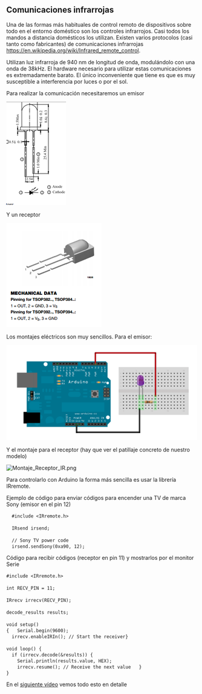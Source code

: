 ## Comunicaciones infrarrojas

Una de las formas más habituales de control remoto de dispositivos sobre todo en el entorno doméstico son los controles infrarrojos. Casi todos los mandos a distancia domésticos los utilizan. Existen varios protocolos (casi tanto como fabricantes) de comunicaciones infrarrojas https://en.wikipedia.org/wiki/Infrared_remote_control.

Utilizan luz infrarroja de 940 nm de longitud de onda, modulándolo con una onda de 38kHz. El hardware necesario para utilizar estas comunicaciones es extremadamente barato. El único inconveniente que tiene es que es muy susceptible a interferencia por luces o por el sol.

Para realizar la comunicación necesitaremos un emisor

![Emisor IR](./images/Emisor_IR.png)

Y un receptor

![Receptor_Ir.png](./images/Receptor_Ir.png)

Los montajes eléctricos son muy sencillos. Para el emisor:


![Montaje_EmisorIR.png](./images/Montaje_EmisorIR.png)

Y el montaje para el receptor (hay que ver el patillaje concreto de nuestro modelo)

![Montaje_Receptor_IR.png](./)



Para controlarlo con Arduino la forma más sencilla es usar la librería IRremote.


Ejemplo de código para enviar códigos para encender una TV de marca Sony (emisor en el pin 12)

      #include <IRremote.h>

      IRsend irsend;

      // Sony TV power code
      irsend.sendSony(0xa90, 12);



Código para recibir códigos (receptor en pin 11) y mostrarlos por el monitor Serie

    #include <IRremote.h>

    int RECV_PIN = 11;

    IRrecv irrecv(RECV_PIN);

    decode_results results;

    void setup()
    {   Serial.begin(9600);
      irrecv.enableIRIn(); // Start the receiver}

    void loop() {
      if (irrecv.decode(&results)) {
        Serial.println(results.value, HEX);
        irrecv.resume(); // Receive the next value   }
    }



En el [siguiente vídeo](https://www.youtube.com/embed/S-wWNDfEPqw) vemos todo esto en detalle
